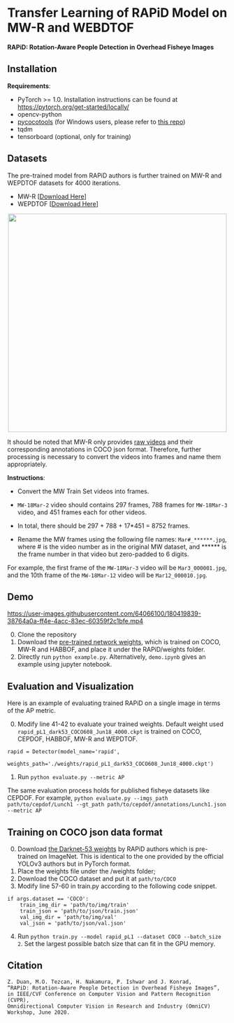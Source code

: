 # Transfer Learning of RAPiD Model on MW-R and WEBDTOF 

**RAPiD: Rotation-Aware People Detection in Overhead Fisheye Images** <br />

## Installation
**Requirements**:
- PyTorch >= 1.0. Installation instructions can be found at https://pytorch.org/get-started/locally/
- opencv-python
- [pycocotools](https://github.com/cocodataset/cocoapi) (for Windows users, please refer to [this repo](https://github.com/philferriere/cocoapi))
- tqdm
- tensorboard (optional, only for training)

## Datasets
The pre-trained model from RAPiD authors is further trained on MW-R and WEPDTOF datasets for 4000 iterations.
- MW-R [[Download Here](https://vip.bu.edu/projects/vsns/cossy/datasets/mw-r/)]
- WEPDTOF [[Download Here](https://vip.bu.edu/projects/vsns/cossy/datasets/wepdtof/)]

<p align="center">
<img src="https://vip.bu.edu/files/2021/07/wepdof_samples.png" width="500" height="500">
</p>

It should be noted that MW-R only provides [raw videos](https://www.youtube.com/playlist?list=PLKjRNrBNA-nzzv4KqqdeMHMtq26kue5ZR) and their corresponding annotations in COCO json format. Therefore, further processing is necessary to convert the videos into frames and name them appropriately.


**Instructions**:
- Convert the MW Train Set videos into frames. 

- `MW-18Mar-2` video should contains 297 frames, 788 frames for `MW-18Mar-3` video, and 451 frames each for other videos. 

- In total, there should be 297 + 788 + 17*451 = 8752 frames.

- Rename the MW frames using the following file names: `Mar#_******.jpg`, where # is the video number as in the original MW dataset, and ****** is the frame number in that video but zero-padded to 6 digits. 

For example, the first frame of the `MW-18Mar-3` video will be `Mar3_000001.jpg`, and the 10th frame of the `MW-18Mar-12` video will be `Mar12_000010.jpg`.

## Demo
https://user-images.githubusercontent.com/64066100/180419839-38764a0a-ff4e-4acc-83ec-60359f2c1bfe.mp4

0. Clone the repository
1. Download the [pre-trained network weights](https://github.com/duanzhiihao/RAPiD/releases/download/v0.1/pL1_MWHB1024_Mar11_4000.ckpt), which is trained on COCO, MW-R and HABBOF, and place it under the RAPiD/weights folder.
2. Directly run `python example.py`. Alternatively, `demo.ipynb` gives an example using jupyter notebook.

## Evaluation and Visualization
Here is an example of evaluating trained RAPiD on a single image in terms of the AP metric.

0. Modify line 41-42 to evaluate your trained weights. Default weight used `rapid_pL1_dark53_COCO608_Jun18_4000.ckpt` is trained on COCO, CEPDOF, HABBOF, MW-R and WEPDTOF.
```
rapid = Detector(model_name='rapid',
                     weights_path='./weights/rapid_pL1_dark53_COCO608_Jun18_4000.ckpt')
```
1. Run `python evaluate.py --metric AP`

The same evaluation process holds for published fisheye datasets like CEPDOF. For example, `python evaluate.py --imgs_path path/to/cepdof/Lunch1 --gt_path path/to/cepdof/annotations/Lunch1.json --metric AP`

## Training on COCO json data format
0. Download [the Darknet-53 weights](https://github.com/duanzhiihao/RAPiD/releases/download/v0.1/dark53_imgnet.pth) by RAPiD authors which is pre-trained on ImageNet. This is identical to the one provided by the official YOLOv3 authors but in PyTorch format.
1. Place the weights file under the /weights folder;
2. Download the COCO dataset and put it at `path/to/COCO`
3. Modify line 57-60 in train.py according to the following code snippet.
```
if args.dataset == 'COCO':
    train_img_dir = 'path/to/img/train'
    train_json = 'path/to/json/train.json'
    val_img_dir = 'path/to/img/val'
    val_json = 'path/to/json/val.json'
```
4. Run `python train.py --model rapid_pL1 --dataset COCO --batch_size 2`. Set the largest possible batch size that can fit in the GPU memory.

## Citation
```
Z. Duan, M.O. Tezcan, H. Nakamura, P. Ishwar and J. Konrad, 
“RAPiD: Rotation-Aware People Detection in Overhead Fisheye Images”, 
in IEEE/CVF Conference on Computer Vision and Pattern Recognition (CVPR), 
Omnidirectional Computer Vision in Research and Industry (OmniCV) Workshop, June 2020.
```
